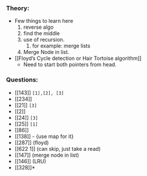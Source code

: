 ### Theory:
- Few things to learn here
	1. reverse algo  
	2. find the middle
	3. use of recursion.
		1. for example: merge lists
	4. Merge Node in list.
- [[Floyd’s Cycle detection or Hair Tortoise algorithm]]
	- Need to start both pointers from head.

### Questions:
- [[143]] `[1],[2], [3]`
- [[234]]
- [[21]] `[3]`
- [[2]] 
- [[24]] `[3]`
- [[25]] `[1]`
- [[86]]
- [[138]] - {use map for it}
- [[287]] (floyd)
- [[622 1]] (can skip, just take a read)
- [[147]] (merge node in list)
- [[146]] (LRU)
- [[328]]*